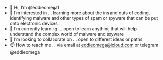 - 👋 Hi, I’m @eddieomega1
- 👀 I’m interested in ... learning more about the ins and outs of coding, identifying malware and other types of spam or spyware that can be put onto electronic devices
- 🌱 I’m currently learning ... open to learn anything that will help understand the complex world of malware and spyware 
- 💞️ I’m looking to collaborate on ... open to different ideas or paths 
- 📫 How to reach me ... via email at eddieomega@icloud.com or telegram @eddieomega

<!---
eddieomega1/eddieomega1 is a ✨ special ✨ repository because its `README.md` (this file) appears on your GitHub profile.
You can click the Preview link to take a look at your changes.
--->
